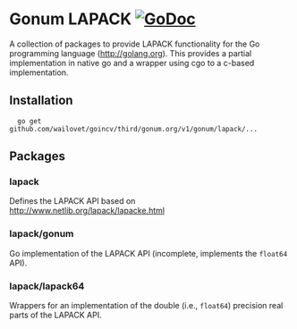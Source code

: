 Gonum LAPACK [![GoDoc](https://godoc.org/github.com/wailovet/goincv/third/gonum.org/v1/gonum/lapack?status.svg)](https://godoc.org/github.com/wailovet/goincv/third/gonum.org/v1/gonum/lapack)
======

A collection of packages to provide LAPACK functionality for the Go programming
language (http://golang.org). This provides a partial implementation in native go
and a wrapper using cgo to a c-based implementation.

## Installation

```
  go get github.com/wailovet/goincv/third/gonum.org/v1/gonum/lapack/...
```

## Packages

### lapack

Defines the LAPACK API based on http://www.netlib.org/lapack/lapacke.html

### lapack/gonum

Go implementation of the LAPACK API (incomplete, implements the `float64` API).

### lapack/lapack64

Wrappers for an implementation of the double (i.e., `float64`) precision real parts of
the LAPACK API.

